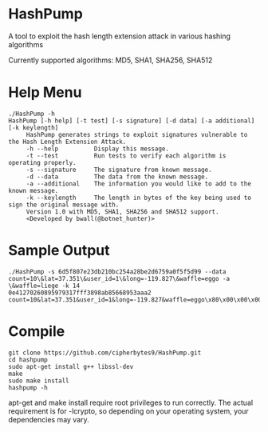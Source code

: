 HashPump
========

A tool to exploit the hash length extension attack in various hashing algorithms

Currently supported algorithms: MD5, SHA1, SHA256, SHA512

Help Menu
=========

    ./HashPump -h
    HashPump [-h help] [-t test] [-s signature] [-d data] [-a additional] [-k keylength]
         HashPump generates strings to exploit signatures vulnerable to the Hash Length Extension Attack.
         -h --help          Display this message.
         -t --test          Run tests to verify each algorithm is operating properly.
         -s --signature     The signature from known message.
         -d --data          The data from the known message.
         -a --additional    The information you would like to add to the known message.
         -k --keylength     The length in bytes of the key being used to sign the original message with.
         Version 1.0 with MD5, SHA1, SHA256 and SHA512 support.
         <Developed by bwall(@botnet_hunter)>

Sample Output
=============

    ./HashPump -s 6d5f807e23db210bc254a28be2d6759a0f5f5d99 --data count=10\&lat=37.351\&user_id=1\&long=-119.827\&waffle=eggo -a \&waffle=liege -k 14
    0e41270260895979317fff3898ab85668953aaa2
    count=10&lat=37.351&user_id=1&long=-119.827&waffle=eggo\x80\x00\x00\x00\x00\x00\x00\x00\x00\x00\x00\x00\x00\x00\x00\x00\x00\x00\x00\x00\x00\x00\x00\x00\x00\x00\x00\x00\x00\x00\x00\x00\x00\x00\x00\x00\x00\x00\x00\x00\x00\x00\x00\x00\x00\x00\x00\x00\x00\x00\x00\x00\x00\x00\x00\x00\x00\x02(&waffle=liege

Compile
=======

    git clone https://github.com/cipherbytes9/HashPump.git
    cd hashpump
    sudo apt-get install g++ libssl-dev
    make
    sudo make install
    hashpump -h

apt-get and make install require root privileges to run correctly.  The actual requirement is for -lcrypto, so depending on your operating system, your dependencies may vary.
